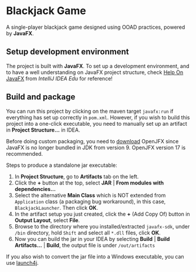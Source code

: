 # Blackjack Game

A single-player blackjack game designed using
OOAD practices, powered by **JavaFX**.

## Setup development environment

The project is built with **JavaFX**. To set up a development environment,
and to have a well understanding on JavaFX project structure, check
[Help On JavaFX](https://jetbrains.com/help/idea/javafx.html)
from *IntelliJ IDEA Edu* for reference!

## Build and package

You can run this project by clicking on the maven target `javafx:run` if
everything has set up correctly in `pom.xml`. However, if you wish to
build this project into a one-click executable, you need to manually set
up an artifact in **Project Structure...** in IDEA.

Before doing custom packaging, you need to
[download](https://gluonhq.com/products/javafx/) OpenJFX since JavaFX is
no longer bundled in JDK from version 9. OpenJFX version 17 is recommended.

Steps to produce a standalone jar executable:

1. In **Project Structure**, go to **Artifacts** tab on the left.
2. Click the **+** button at the top, select **JAR** |
   **From modules with dependencies...**
3. Select the alternative **Main Class** which is NOT extended from
   `Application` class (a packaging bug workaround), in this case,
   `BlackjackLauncher`. Then click **OK**.
4. In the artifact setup you just created, click the **+** (Add Copy Of)
   button in **Output Layout**, select **File**.
5. Browse to the directory where you installed/extracted `javafx-sdk`,
   under `/bin` directory, hold `Shift` and select all `*.dll` files,
   click **OK**.
6. Now you can build the jar in your IDEA by selecting **Build** |
   **Build Artifacts...** | **Build**, the output file is under
   `/out/artifacts`

If you also wish to convert the jar file into a Windows executable,
you can use [launch4j](http://launch4j.sourceforge.net/).
